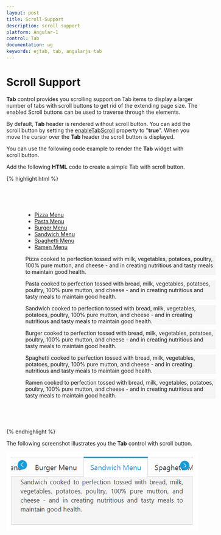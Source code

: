 ```yaml
---
layout: post
title: Scroll-Support
description: scroll support
platform: Angular-1
control: Tab
documentation: ug
keywords: ejtab, tab, angularjs tab 
---
```


# Scroll Support

**Tab** control provides you scrolling support on Tab items to display a larger number of tabs with scroll buttons to get rid of the extending page size. The enabled Scroll buttons can be used to traverse through the elements.

By default, **Tab** header is rendered without scroll button. You can add the scroll button by setting the [enableTabScroll](https://help.syncfusion.com/api/js/ejtab#members:enabletabscroll) property to "**true**". When you move the cursor over the **Tab** header the scroll button is displayed.   

You can use the following code example to render the **Tab** widget with scroll button.

Add the following **HTML** code to create a simple Tab with scroll button.

{% highlight html %}

<div style="width: 500px; padding: 50px;">
    <div id="dishtype" ej-tab e-enabletabscroll="true">
        <ul>
            <li><a href="#pizza">Pizza Menu</a></li>
            <li><a href="#pasta">Pasta Menu</a></li>
            <li><a href="#burger">Burger Menu</a></li>
            <li><a href="#sandwich">Sandwich Menu</a></li>
            <li><a href="#spaghetti">Spaghetti Menu</a></li>
            <li><a href="#ramen">Ramen Menu</a></li>
        </ul>
        <div id="pizza" style="background-color: #F5F5F5">
            <!--Food item description-->
            <p>
                Pizza cooked to perfection tossed with milk, vegetables, potatoes, poultry, 100% pure mutton, and cheese - and in creating nutritious and tasty meals to maintain good health.</p>
        </div>
        <div id="pasta" style="background-color: #F5F5F5">
            <!--dish description-->
            <p>
                Pasta cooked to perfection tossed with bread, milk, vegetables, potatoes, poultry, 100% pure mutton, and cheese - and in creating nutritious and tasty meals to maintain good health.</p>
        </div>
        <div id="sandwich" style="background-color: #F5F5F5">
            <!--dish description-->
            <p>
                Sandwich cooked to perfection tossed with bread, milk, vegetables, potatoes, poultry, 100% pure mutton, and cheese - and in creating nutritious and tasty meals to maintain good health.</p>
        </div>
        <div id="burger" style="background-color: #F5F5F5">
            <!--dish description-->
            <p>
                Burger cooked to perfection tossed with bread, milk, vegetables, potatoes, poultry, 100% pure mutton, and cheese - and in creating nutritious and tasty meals to maintain good health.</p>
        </div>
        <div id="spaghetti" style="background-color: #F5F5F5">
            <!--dish description-->
            <p>
                Spaghetti cooked to perfection tossed with bread, milk, vegetables, potatoes, poultry, 100% pure mutton, and cheese - and in creating nutritious and tasty meals to maintain good health.</p>
        </div>
        <div id="ramen" style="background-color: #F5F5F5">
            <!--dish description-->
            <p>
                Ramen cooked to perfection tossed with bread, milk, vegetables, potatoes, poultry, 100% pure mutton, and cheese - and in creating nutritious and tasty meals to maintain good health.</p>
        </div>
    </div>
</div>


{% endhighlight %}

The following screenshot illustrates you the **Tab** control with scroll button. 

![](Scroll-Support_images/Scroll-Support_img1.png)